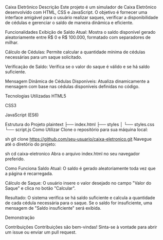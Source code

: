 Caixa Eletrônico
Descrição
Este projeto é um simulador de Caixa Eletrônico desenvolvido com HTML, CSS e JavaScript. O objetivo é fornecer uma interface amigável para o usuário realizar saques, verificar a disponibilidade de cédulas e gerenciar o saldo de maneira dinâmica e eficiente.

Funcionalidades
Exibição de Saldo Atual: Mostra o saldo disponível gerado aleatoriamente entre R$ 0 e R$ 100.000, formatado com separadores de milhar.

Cálculo de Cédulas: Permite calcular a quantidade mínima de cédulas necessárias para um saque solicitado.

Verificação de Saldo: Verifica se o valor do saque é válido e se há saldo suficiente.

Mensagem Dinâmica de Cédulas Disponíveis: Atualiza dinamicamente a mensagem com base nas cédulas disponíveis definidas no código.

Tecnologias Utilizadas
HTML5

CSS3

JavaScript (ES6)

Estrutura do Projeto
plaintext
├── index.html
├── styles
│   └── styles.css
└── script.js
Como Utilizar
Clone o repositório para sua máquina local:

sh
git clone https://github.com/seu-usuario/caixa-eletronico.git
Navegue até o diretório do projeto:

sh
cd caixa-eletronico
Abra o arquivo index.html no seu navegador preferido.

Como Funciona
Saldo Atual: O saldo é gerado aleatoriamente toda vez que a página é recarregada.

Cálculo de Saque: O usuário insere o valor desejado no campo "Valor do Saque" e clica no botão "Calcular".

Resultado: O sistema verifica se há saldo suficiente e calcula a quantidade de cada cédula necessária para o saque. Se o saldo for insuficiente, uma mensagem de "Saldo insuficiente" será exibida.

Demonstração

Contribuições
Contribuições são bem-vindas! Sinta-se à vontade para abrir um issue ou enviar um pull request.
